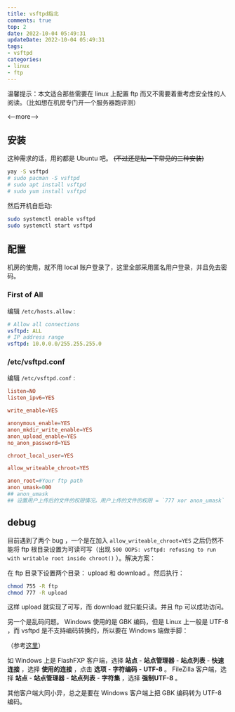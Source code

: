 ```yaml
---
title: vsftpd指北
comments: true
top: 2
date: 2022-10-04 05:49:31
updateDate: 2022-10-04 05:49:31
tags:
- vsftpd 
categories: 
- linux
- ftp
---
```


温馨提示：本文适合那些需要在 linux 上配置 ftp 而又不需要着重考虑安全性的人阅读。（比如想在机房专门开一个服务器跑评测）

<--more-->

## 安装

这种需求的话，用的都是 Ubuntu 吧。 ~~(不过还是贴一下常见的三种安装)~~

```sh
yay -S vsftpd
# sudo pacman -S vsftpd
# sudo apt install vsftpd
# sudo yum install vsftpd
```

然后开机自启动:

```sh
sudo systemctl enable vsftpd
sudo systemctl start vsftpd
```

## 配置

机房的使用，就不用 local 账户登录了，这里全部采用匿名用户登录，并且免去密码。

### First of All

编辑 `/etc/hosts.allow` :

```yaml
# Allow all connections
vsftpd: ALL
# IP address range
vsftpd: 10.0.0.0/255.255.255.0
```

### /etc/vsftpd.conf

编辑 `/etc/vsftpd.conf` :

```conf
listen=NO
listen_ipv6=YES

write_enable=YES

anonymous_enable=YES
anon_mkdir_write_enable=YES
anon_upload_enable=YES
no_anon_password=YES

chroot_local_user=YES

allow_writeable_chroot=YES

anon_root=#Your ftp path
anon_umask=000
## anon_umask
## 设置用户上传后的文件的权限情况。用户上传的文件的权限 = `777 xor anon_umask` （八进制）。如果需要在 upload 上直接跑CCR、Lemon之类的话最好开000，否则开022
```

## debug

目前遇到了两个 bug ，一个是在加入 `allow_writeable_chroot=YES` 之后仍然不能将 ftp 根目录设置为可读可写（出现 `500 OOPS: vsftpd: refusing to run with writable root inside chroot()` ）。解决方案：

在 ftp  目录下设置两个目录： upload 和 download 。然后执行：

```sh
chmod 755 -R ftp
chmod 777 -R upload
```

这样 upload 就实现了可写，而 download 就只能只读。并且 ftp 可以成功访问。

另一个是乱码问题。 Windows 使用的是 GBK 编码，但是 Linux 上一般是 UTF-8 ，而 vsftpd 是不支持编码转换的，所以要在 Windows 端做手脚：

（参考[这里](https://blog.51cto.com/461205160/1729465)）

如 Windows 上是 FlashFXP 客户端，选择 **站点** - **站点管理器** - **站点列表** - **快速连接** ，选择 **使用的连接** ，点击 **选项** - **字符编码** - **UTF-8** 。
FileZilla 客户端，选择 **站点** - **站点管理器** - **站点列表** - **字符集** ，选择 **强制UTF-8** 。

其他客户端大同小异，总之是要在 Windows 客户端上把 GBK 编码转为 UTF-8 编码。